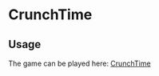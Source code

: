 # CrunchTime

## Usage
The game can be played here: [CrunchTime](https://michaelbai.itch.io/crunchtime)
